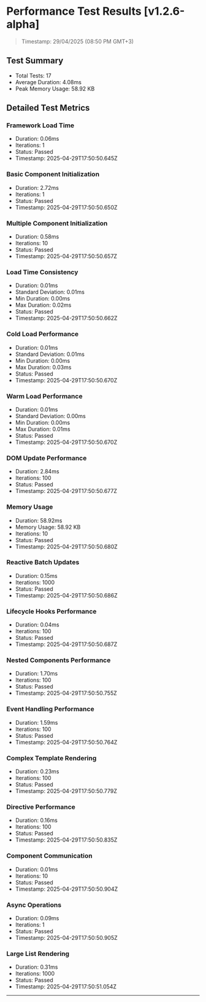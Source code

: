 # Performance Test Results [v1.2.6-alpha]

  > Timestamp: 29/04/2025 (08:50 PM GMT+3)

## Test Summary
- Total Tests: 17
- Average Duration: 4.08ms
- Peak Memory Usage: 58.92 KB

## Detailed Test Metrics

### Framework Load Time
- Duration: 0.06ms
- Iterations: 1
- Status: Passed
- Timestamp: 2025-04-29T17:50:50.645Z

### Basic Component Initialization
- Duration: 2.72ms
- Iterations: 1
- Status: Passed
- Timestamp: 2025-04-29T17:50:50.650Z

### Multiple Component Initialization
- Duration: 0.58ms
- Iterations: 10
- Status: Passed
- Timestamp: 2025-04-29T17:50:50.657Z

### Load Time Consistency
- Duration: 0.01ms
- Standard Deviation: 0.01ms
- Min Duration: 0.00ms
- Max Duration: 0.02ms
- Status: Passed
- Timestamp: 2025-04-29T17:50:50.662Z

### Cold Load Performance
- Duration: 0.01ms
- Standard Deviation: 0.01ms
- Min Duration: 0.00ms
- Max Duration: 0.03ms
- Status: Passed
- Timestamp: 2025-04-29T17:50:50.670Z

### Warm Load Performance
- Duration: 0.01ms
- Standard Deviation: 0.00ms
- Min Duration: 0.00ms
- Max Duration: 0.01ms
- Status: Passed
- Timestamp: 2025-04-29T17:50:50.670Z

### DOM Update Performance
- Duration: 2.84ms
- Iterations: 100
- Status: Passed
- Timestamp: 2025-04-29T17:50:50.677Z

### Memory Usage
- Duration: 58.92ms
- Memory Usage: 58.92 KB
- Iterations: 10
- Status: Passed
- Timestamp: 2025-04-29T17:50:50.680Z

### Reactive Batch Updates
- Duration: 0.15ms
- Iterations: 1000
- Status: Passed
- Timestamp: 2025-04-29T17:50:50.686Z

### Lifecycle Hooks Performance
- Duration: 0.04ms
- Iterations: 100
- Status: Passed
- Timestamp: 2025-04-29T17:50:50.687Z

### Nested Components Performance
- Duration: 1.70ms
- Iterations: 100
- Status: Passed
- Timestamp: 2025-04-29T17:50:50.755Z

### Event Handling Performance
- Duration: 1.59ms
- Iterations: 100
- Status: Passed
- Timestamp: 2025-04-29T17:50:50.764Z

### Complex Template Rendering
- Duration: 0.23ms
- Iterations: 100
- Status: Passed
- Timestamp: 2025-04-29T17:50:50.779Z

### Directive Performance
- Duration: 0.16ms
- Iterations: 100
- Status: Passed
- Timestamp: 2025-04-29T17:50:50.835Z

### Component Communication
- Duration: 0.01ms
- Iterations: 10
- Status: Passed
- Timestamp: 2025-04-29T17:50:50.904Z

### Async Operations
- Duration: 0.09ms
- Iterations: 1
- Status: Passed
- Timestamp: 2025-04-29T17:50:50.905Z

### Large List Rendering
- Duration: 0.31ms
- Iterations: 1000
- Status: Passed
- Timestamp: 2025-04-29T17:50:51.054Z

---
